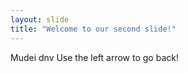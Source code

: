 ```yaml
---
layout: slide
title: "Welcome to our second slide!"
---
```

Mudei dnv
Use the left arrow to go back!